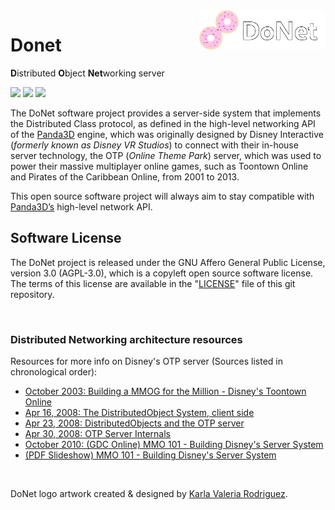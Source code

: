 <img src="logo/donet_banner.png" align="right" width="40%"/>

# Donet

**D**istributed **O**bject **Net**working server

![](https://img.shields.io/discord/1066973060357443644?color=blue&label=Discord&logo=discord&logoColor=white)
![](https://img.shields.io/github/license/donet-server/Donet)
![](https://img.shields.io/github/last-commit/donet-server/Donet)

The DoNet software project provides a server-side system that implements the Distributed Class protocol, as defined in the high-level networking API of the [Panda3D](https://panda3d.org) engine,
which was originally designed by Disney Interactive (*formerly known as Disney VR Studios*) to connect with their in-house server technology, the OTP (*Online Theme Park*) server, which was used to power their massive multiplayer online games, such as Toontown Online and Pirates of the Caribbean Online, from 2001 to 2013.

This open source software project will always aim to stay compatible with [Panda3D’s](https://panda3d.org) high-level network API.

## Software License
The DoNet project is released under the GNU Affero General Public License, version 3.0 (AGPL-3.0), which is a copyleft open source software license.
The terms of this license are available in the "[LICENSE](./LICENSE)" file of this git repository.

<br>

### Distributed Networking architecture resources

Resources for more info on Disney's OTP server (Sources listed in chronological order):

- [October 2003: Building a MMOG for the Million - Disney's Toontown Online](https://dl.acm.org/doi/10.1145/950566.950589)
- [Apr 16, 2008: The DistributedObject System, client side](https://www.youtube.com/watch?v=JsgCFVpXQtQ)
- [Apr 23, 2008: DistributedObjects and the OTP server](https://www.youtube.com/watch?v=r_ZP9SInPcs)
- [Apr 30, 2008: OTP Server Internals](https://www.youtube.com/watch?v=SzybRdxjYoA)
- [October 2010: (GDC Online) MMO 101 - Building Disney's Server System](https://www.gdcvault.com/play/1013776/MMO-101-Building-Disney-s)
- [(PDF Slideshow) MMO 101 - Building Disney's Server System](https://ubm-twvideo01.s3.amazonaws.com/o1/vault/gdconline10/slides/11516-MMO_101_Building_Disneys_Sever.pdf)

<br>

DoNet logo artwork created & designed by [Karla Valeria Rodriguez](https://github.com/karla-valeria).
